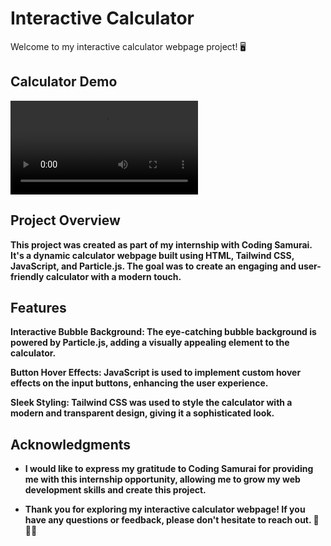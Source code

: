 # Interactive Calculator
Welcome to my interactive calculator webpage project! 🖥️

## Calculator Demo
![Calculator Demo](https://github.com/Kaif-Shariff/CODINGSAMURAI/blob/main/Calc%20gif.mp4)

## Project Overview
**This project was created as part of my internship with Coding Samurai. It's a dynamic calculator webpage built using HTML, Tailwind CSS, JavaScript, and Particle.js. The goal was to create an engaging and user-friendly calculator with a modern touch.**

## Features
**Interactive Bubble Background: The eye-catching bubble background is powered by Particle.js, adding a visually appealing element to the calculator.**

**Button Hover Effects: JavaScript is used to implement custom hover effects on the input buttons, enhancing the user experience.**

**Sleek Styling: Tailwind CSS was used to style the calculator with a modern and transparent design, giving it a sophisticated look.**

## Acknowledgments
- **I would like to express my gratitude to Coding Samurai for providing me with this internship opportunity, allowing me to grow my web development skills and create this project.**

- **Thank you for exploring my interactive calculator webpage! If you have any questions or feedback, please don't hesitate to reach out. 🚀👩‍💻**
